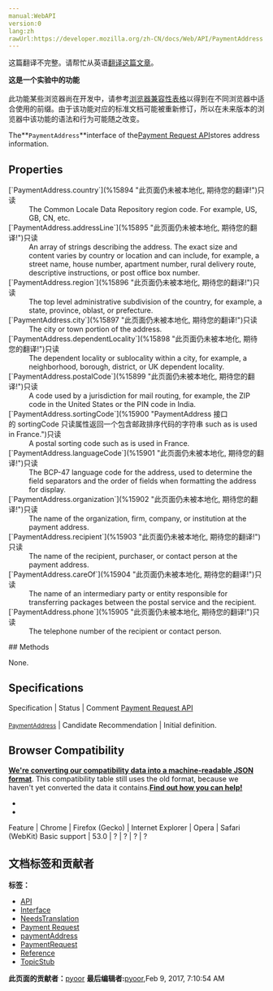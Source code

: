 ```yaml
---
manual:WebAPI
version:0
lang:zh
rawUrl:https://developer.mozilla.org/zh-CN/docs/Web/API/PaymentAddress
---
```




这篇翻译不完整。请帮忙从英语[翻译这篇文章](%15892 "")。






**这是一个实验中的功能**<br></br>此功能某些浏览器尚在开发中，请参考[浏览器兼容性表格](%15893 "")以得到在不同浏览器中适合使用的前缀。由于该功能对应的标准文档可能被重新修订，所以在未来版本的浏览器中该功能的语法和行为可能随之改变。




The**`PaymentAddress`**interface of the[Payment Request API](%4043 "")stores address information.


## Properties<a name="Properties"></a>
<dl><dt>[`PaymentAddress.country`](%15894 "此页面仍未被本地化, 期待您的翻译!")只读</dt><dd>The Common Locale Data Repository region code. For example, US, GB, CN, etc.</dd><dt>[`PaymentAddress.addressLine`](%15895 "此页面仍未被本地化, 期待您的翻译!")只读</dt><dd>An array of strings describing the address. The exact size and content varies by country or location and can include, for example, a street name, house number, apartment number, rural delivery route, descriptive instructions, or post office box number.</dd><dt>[`PaymentAddress.region`](%15896 "此页面仍未被本地化, 期待您的翻译!")只读</dt><dd>The top level administrative subdivision of the country, for example, a state, province, oblast, or prefecture.</dd><dt>[`PaymentAddress.city`](%15897 "此页面仍未被本地化, 期待您的翻译!")只读</dt><dd>The city or town portion of the address.</dd><dt>[`PaymentAddress.dependentLocality`](%15898 "此页面仍未被本地化, 期待您的翻译!")只读</dt><dd>The dependent locality or sublocality within a city, for example, a neighborhood, borough, district, or UK dependent locality.</dd><dt>[`PaymentAddress.postalCode`](%15899 "此页面仍未被本地化, 期待您的翻译!")只读</dt><dd>A code used by a jurisdiction for mail routing, for example, the ZIP code in the United States or the PIN code in India.</dd><dt>[`PaymentAddress.sortingCode`](%15900 "PaymentAddress 接口的 sortingCode 只读属性返回一个包含邮政排序代码的字符串 such as is used in France.")只读</dt><dd>A postal sorting code such as is used in France.</dd><dt>[`PaymentAddress.languageCode`](%15901 "此页面仍未被本地化, 期待您的翻译!")只读</dt><dd>The BCP-47 language code for the address, used to determine the field separators and the order of fields when formatting the address for display.</dd><dt>[`PaymentAddress.organization`](%15902 "此页面仍未被本地化, 期待您的翻译!")只读</dt><dd>The name of the organization, firm, company, or institution at the payment address.</dd><dt>[`PaymentAddress.recipient`](%15903 "此页面仍未被本地化, 期待您的翻译!")只读</dt><dd>The name of the recipient, purchaser, or contact person at the payment address.</dd><dt>[`PaymentAddress.careOf`](%15904 "此页面仍未被本地化, 期待您的翻译!")只读<i></i></dt><dd>The name of an intermediary party or entity responsible for transferring packages between the postal service and the recipient.</dd><dt>[`PaymentAddress.phone`](%15905 "此页面仍未被本地化, 期待您的翻译!")只读</dt><dd>The telephone number of the recipient or contact person.</dd></dl>
## Methods<a name="Methods"></a>


None.


## Specifications<a name="Specifications"></a>
Specification | Status | Comment 
[Payment Request API<br></br><small>PaymentAddress</small>](%15906 "") | Candidate Recommendation | Initial definition. 


## Browser Compatibility<a name="Browser_Compatibility"></a>


**[We&#39;re converting our compatibility data into a machine-readable JSON format](%3344 "")**. This compatibility table still uses the old format, because we haven&#39;t yet converted the data it contains.**[Find out how you can help!](%3392 "")**


* 
* 
Feature | Chrome | Firefox (Gecko) | Internet Explorer | Opera | Safari (WebKit) 
Basic support | 53.0 | ? | ? | ? | ? 







## 文档标签和贡献者
**标签：**
* [API](%50 "")
* [Interface](%3380 "")
* [NeedsTranslation](%4036 "")
* [Payment Request](%4057 "")
* [paymentAddress](%15907 "")
* [PaymentRequest](%15908 "")
* [Reference](%3381 "")
* [TopicStub](%4037 "")

**此页面的贡献者：**[pyoor](%15909 "")
**最后编辑者:**[pyoor](%15909 ""),<time>Feb 9, 2017, 7:10:54 AM</time>


